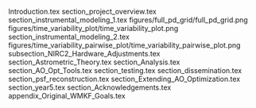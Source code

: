 Introduction.tex
section_project_overview.tex
section_instrumental_modeling_1.tex
figures/full_pd_grid/full_pd_grid.png
figures/time_variability_plot/time_variability_plot.png
section_instrumental_modeling_2.tex 
figures/time_variability_pairwise_plot/time_variability_pairwise_plot.png
subsection_NIRC2_Hardware_Adjustments.tex
section_Astrometric_Theory.tex
section_Analysis.tex
section_AO_Opt_Tools.tex
section_testing.tex
section_dissemination.tex
section_psf_reconstruction.tex
section_Extending_AO_Optimization.tex
section_year5.tex
section_Acknowledgements.tex
appendix_Original_WMKF_Goals.tex

